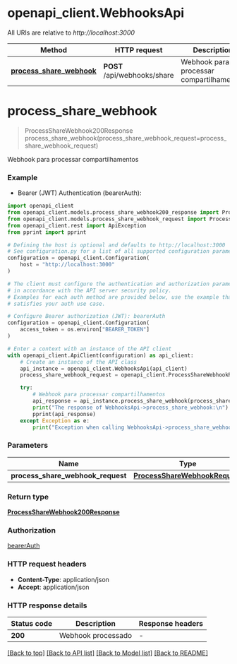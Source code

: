 # openapi_client.WebhooksApi

All URIs are relative to *http://localhost:3000*

Method | HTTP request | Description
------------- | ------------- | -------------
[**process_share_webhook**](WebhooksApi.md#process_share_webhook) | **POST** /api/webhooks/share | Webhook para processar compartilhamentos


# **process_share_webhook**
> ProcessShareWebhook200Response process_share_webhook(process_share_webhook_request=process_share_webhook_request)

Webhook para processar compartilhamentos

### Example

* Bearer (JWT) Authentication (bearerAuth):

```python
import openapi_client
from openapi_client.models.process_share_webhook200_response import ProcessShareWebhook200Response
from openapi_client.models.process_share_webhook_request import ProcessShareWebhookRequest
from openapi_client.rest import ApiException
from pprint import pprint

# Defining the host is optional and defaults to http://localhost:3000
# See configuration.py for a list of all supported configuration parameters.
configuration = openapi_client.Configuration(
    host = "http://localhost:3000"
)

# The client must configure the authentication and authorization parameters
# in accordance with the API server security policy.
# Examples for each auth method are provided below, use the example that
# satisfies your auth use case.

# Configure Bearer authorization (JWT): bearerAuth
configuration = openapi_client.Configuration(
    access_token = os.environ["BEARER_TOKEN"]
)

# Enter a context with an instance of the API client
with openapi_client.ApiClient(configuration) as api_client:
    # Create an instance of the API class
    api_instance = openapi_client.WebhooksApi(api_client)
    process_share_webhook_request = openapi_client.ProcessShareWebhookRequest() # ProcessShareWebhookRequest |  (optional)

    try:
        # Webhook para processar compartilhamentos
        api_response = api_instance.process_share_webhook(process_share_webhook_request=process_share_webhook_request)
        print("The response of WebhooksApi->process_share_webhook:\n")
        pprint(api_response)
    except Exception as e:
        print("Exception when calling WebhooksApi->process_share_webhook: %s\n" % e)
```



### Parameters


Name | Type | Description  | Notes
------------- | ------------- | ------------- | -------------
 **process_share_webhook_request** | [**ProcessShareWebhookRequest**](ProcessShareWebhookRequest.md)|  | [optional] 

### Return type

[**ProcessShareWebhook200Response**](ProcessShareWebhook200Response.md)

### Authorization

[bearerAuth](../README.md#bearerAuth)

### HTTP request headers

 - **Content-Type**: application/json
 - **Accept**: application/json

### HTTP response details

| Status code | Description | Response headers |
|-------------|-------------|------------------|
**200** | Webhook processado |  -  |

[[Back to top]](#) [[Back to API list]](../README.md#documentation-for-api-endpoints) [[Back to Model list]](../README.md#documentation-for-models) [[Back to README]](../README.md)

